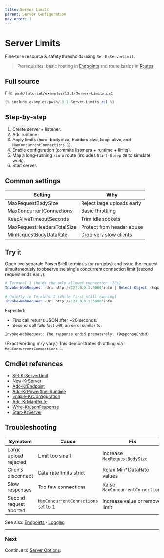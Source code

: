 ```yaml
---
title: Server Limits
parent: Server Configuration
nav_order: 1
---
```


# Server Limits

Fine‑tune resource & safety thresholds using `Set-KrServerLimit`.

> Prerequisites: basic hosting in [Endpoints](../7.endpoints/index) and route basics in [Routes](../2.routes/index).

## Full source

File: [`pwsh/tutorial/examples/13.1-Server-Limits.ps1`][13.1-Server-Limits.ps1]

```powershell
{% include examples/pwsh/13.1-Server-Limits.ps1 %}
```

## Step-by-step

1. Create server + listener.
2. Add runtime.
3. Apply limits (here: body size, headers size, keep-alive, and `MaxConcurrentConnections 1`).
4. Enable configuration (commits listeners + runtime + limits).
5. Map a long-running `/info` route (includes `Start-Sleep 20` to simulate work).
6. Start server.

## Common settings

| Setting                    | Why                        |
| -------------------------- | -------------------------- |
| MaxRequestBodySize         | Reject large uploads early |
| MaxConcurrentConnections   | Basic throttling           |
| KeepAliveTimeoutSeconds    | Trim idle sockets          |
| MaxRequestHeadersTotalSize | Protect from header abuse  |
| MinRequestBodyDataRate     | Drop very slow clients     |

## Try it

Open two separate PowerShell terminals (or run jobs) and issue the request simultaneously
to observe the single concurrent connection limit (second request ends early):

```powershell
# Terminal 1 (holds the only allowed connection ~20s)
Invoke-WebRequest -Uri http://127.0.0.1:5000/info | Select-Object -ExpandProperty Content

# Quickly in Terminal 2 (while first still running)
Invoke-WebRequest -Uri http://127.0.0.1:5000/info
```

Expected:

- First call returns JSON after ~20 seconds.
- Second call fails fast with an error similar to:

```text
Invoke-WebRequest: The response ended prematurely. (ResponseEnded)
```

(Exact wording may vary.) This demonstrates throttling via `-MaxConcurrentConnections 1`.

## Cmdlet references

- [Set-KrServerLimit][Set-KrServerLimit]
- [New-KrServer][New-KrServer]
- [Add-KrEndpoint][Add-KrEndpoint]
- [Add-KrPowerShellRuntime][Add-KrPowerShellRuntime]
- [Enable-KrConfiguration][Enable-KrConfiguration]
- [Add-KrMapRoute][Add-KrMapRoute]
- [Write-KrJsonResponse][Write-KrJsonResponse]
- [Start-KrServer][Start-KrServer]

## Troubleshooting

| Symptom                | Cause                               | Fix                              |
| ---------------------- | ----------------------------------- | -------------------------------- |
| Large upload rejected  | Limit too small                     | Increase `MaxRequestBodySize`    |
| Clients disconnect     | Data rate limits strict             | Relax Min\*DataRate values       |
| Slow responses         | Too few connections                 | Raise `MaxConcurrentConnections` |
| Second request aborted | `MaxConcurrentConnections` set to 1 | Increase value or remove limit   |

See also: [Endpoints](../7.endpoints/index) · [Logging](../5.logging/index)

---

### Next

Continue to [Server Options](./2.Server-Options).

[13.1-Server-Limits.ps1]: /pwsh/tutorial/examples/13.1-Server-Limits.ps1
[Set-KrServerLimit]: /pwsh/cmdlets/Set-KrServerLimit
[New-KrServer]: /pwsh/cmdlets/New-KrServer
[Add-KrEndpoint]: /pwsh/cmdlets/Add-KrEndpoint
[Add-KrPowerShellRuntime]: /pwsh/cmdlets/Add-KrPowerShellRuntime
[Enable-KrConfiguration]: /pwsh/cmdlets/Enable-KrConfiguration
[Add-KrMapRoute]: /pwsh/cmdlets/Add-KrMapRoute
[Write-KrJsonResponse]: /pwsh/cmdlets/Write-KrJsonResponse
[Start-KrServer]: /pwsh/cmdlets/Start-KrServer
